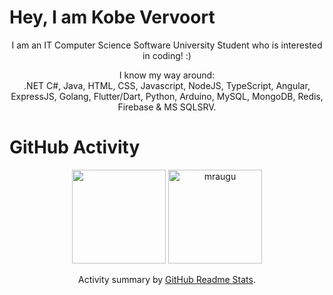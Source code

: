 <h1>Hey, I am Kobe Vervoort</h1>
<p align="center">I am an IT Computer Science Software University Student who is interested in coding! :)</p>
<p align="center">I know my way around: <br>.NET C#, Java, HTML, CSS, Javascript, NodeJS, TypeScript, Angular, ExpressJS, Golang, Flutter/Dart, Python, Arduino, MySQL, MongoDB, Redis, Firebase & MS SQLSRV.</p>
 
 <h1>GitHub Activity</h1>
 <p align="center">
   <img height="150px" src="https://github-readme-stats.vercel.app/api?username=vervoortkobe&show_icons=true&theme=vision-friendly-dark&include_all_commits=true&count_private=true" />&nbsp;<img height="150px" src="https://github-readme-stats.vercel.app/api/top-langs/?username=vervoortkobe&layout=compact&count_private=true&theme=vision-friendly-dark" alt="mraugu" />
</p>

<p align="center">Activity summary by <a href="https://github.com/anuraghazra/github-readme-stats">GitHub Readme Stats</a>.</p>
